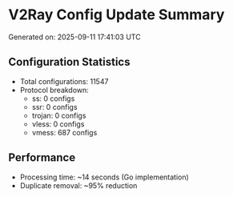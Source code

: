 # V2Ray Config Update Summary
Generated on: 2025-09-11 17:41:03 UTC

## Configuration Statistics
- Total configurations: 11547
- Protocol breakdown:
  - ss: 0 configs
  - ssr: 0 configs
  - trojan: 0 configs
  - vless: 0 configs
  - vmess: 687 configs

## Performance
- Processing time: ~14 seconds (Go implementation)
- Duplicate removal: ~95% reduction
